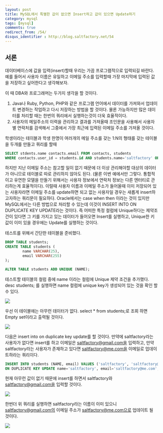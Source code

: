 ```yaml
---
layout: post
title: MySQL에서 특별한 값이 없으면 Insert하고 값이 있으면 Update하기
category: mysql
tags: [mysql]
comments: true
redirect_from: /54/
disqus_identifier : http://blog.saltfactory.net/54
---
```


## 서론

데이터베이스에 값을 입력(insert)할때 우리는 가끔 프로그램적으로 입력되길 바란다. 예를 들어서 사용자 이름은 유일하고 이메일 주소를 입력할때 가장 마지막에 입력된 값을 저장하고 싶어한다고 생각해보자.
<!--more-->

이 때 DBA와 프로그래머는 두가지 생각을 할 것이다.

1. Java나 Ruby, Python, PHP와 같은 프로그램 언어에서 데이터를 가져와서 업데이트 변경하는 작업하고 다시 저장하는 방법을 할 것이다. 물론 가능하지만 많은 데이터를 처리할 때는 한번의 쿼리에서 실행하는것이 더욱 효율적이다.
2. 사용자의 메일주소의 이력을 관리하고 결과를 가져올때 조인문을 사용해서 사용자별 연락처를 검색해서 그중에서 가장 최근에 입력된 이메일 주소를 가져올 것이다.

학생이라는 테이블과 학생 한명이 여러개의 메일 주소를 갖는 1:N의 형태를 갖는 테이블을 두개를 만들고 쿼리를 할때

```sql
SELECT stdents.name contacts.email FROM contacts, students
WHERE contacts.user_id = students.id AND students.name='saltfactory' ORDER BY id DESC LIMIT 1;
```

하지만 지난 이메일 주소는 참고할 일이 없기 때문에 더 이상 관리해야할 대상의 데이터가 아니므로  테이블로 따로 관리하지 않아도 된다. (물론 이번 예에서만 그렇다. 통합적이고 유연한 모델을 만들기 위해서는 사용자 정보에서 연락처 정보는 다른 엔터티로 관리하는게 효율적이다). 이럴때 사용자 이름과 이메일 주소가 들어올때 이미 저장되어 있는 사용자라면 이메일 주소를 update하면 되고 없는 사용자일 경우는 새롭게 insert하고자하는 쿼리문이 필요하다. Oracle에서는 case when then 이라는 것이 있지만 MySQL에서는 다른 방법으로 처리할 수 있는데 이것이 INSERT INTO ON DUPLICATE KEY UPDATE라는 것이다.
즉 어떠한 특정 컬럼에 Unique하다는 제약조건이 있다면 그 키를 가지고 있는 데이터가 들어오면 Insert를 실행하고, Unique한 키 값이 이미 있을 경우에는 Update를 실행하는 것이다.

테스트를 위해서 간단한 테이블을 준비했다.

```sql
DROP TABLE students;
CREATE TABLE students (
        name VARCHAR(25),
        email VARCHAR(255)
);

ALTER TABLE students ADD UNIQUE (NAME);
```

테스트할 테이블의 컬럼 중에 name 이라는 컬럼에 Unique 제약 조건을 추가했다. desc students; 를 실행하면 name 컬럼에 unique key가 생성되어 있는 것을 확인 할 수 있다.

![](http://asset.blog.hibrainapps.net/saltfactory/images/75c2afb6-2d84-44ca-96a8-31717cf711af)

우선 이 테이블에는 아무런 데이터가 없다. select * from students;로 조회 하면 Empty set이라고 출력될 것이다.

![](http://asset.blog.hibrainapps.net/saltfactory/images/e8fa6e81-9c90-43a4-8399-6e0ca1c96f45)

다음은 insert into on duplicate key update를 할 것이다. 만약에 saltfactory라는 사용자가 없다면 insert를 하고 이메일은 saltfactory@gmail.com을 입력하고, 만약 saltfactory라는 사용자가 존재하고 있다면 saltfactory@me.com을 이메일로 업데이트하라는 쿼리이다.

```sql
INSERT INTO students (NAME, email) VALUES ('saltfactory', 'saltfactory@gmail.com')
ON DUPLICATE KEY UPDATE name='saltfactory', email='saltfactory@me.com';
```

현재 아무런 값이 없기 때문에 insert를 하면서 saltfactory와 saltfactory@gmail.com을 입력할 것이다.

![](http://asset.blog.hibrainapps.net/saltfactory/images/d4b65aff-b913-40eb-b803-bcf66cb1af3c)

한번더 위 쿼리를 실행하면 saltfactory라는 이름이 이미 있으니 saltfactory@gmail.com의 이메일 주소가 saltfactory@me.com으로 업데이트 될 것이다.

![](http://asset.blog.hibrainapps.net/saltfactory/images/be5be7be-390a-4b49-b00a-48aab46cbbbb)

